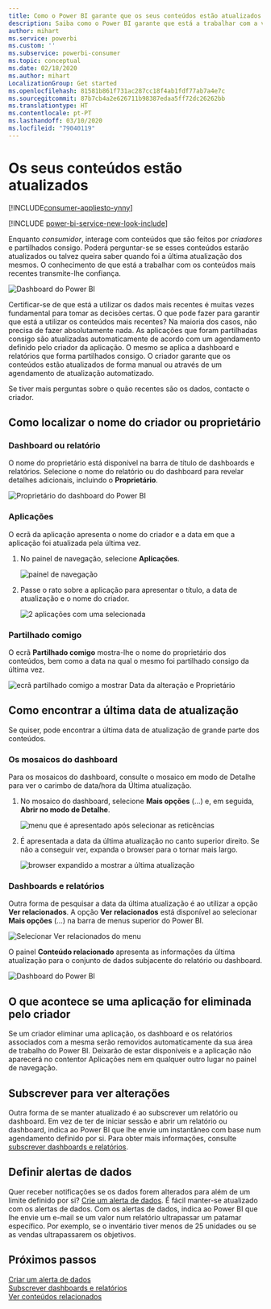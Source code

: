 ```yaml
---
title: Como o Power BI garante que os seus conteúdos estão atualizados
description: Saiba como o Power BI garante que está a trabalhar com a versão mais recente dos dados, relatório, dashboard e aplicação.
author: mihart
ms.service: powerbi
ms.custom: ''
ms.subservice: powerbi-consumer
ms.topic: conceptual
ms.date: 02/18/2020
ms.author: mihart
LocalizationGroup: Get started
ms.openlocfilehash: 81581b861f731ac287cc18f4ab1fdf77ab7a4e7c
ms.sourcegitcommit: 87b7cb4a2e626711b98387edaa5ff72dc26262bb
ms.translationtype: HT
ms.contentlocale: pt-PT
ms.lasthandoff: 03/10/2020
ms.locfileid: "79040119"
---
```

# <a name="your-content-is-up-to-date"></a>Os seus conteúdos estão atualizados

[!INCLUDE[consumer-appliesto-ynny](../includes/consumer-appliesto-ynny.md)]

[!INCLUDE [power-bi-service-new-look-include](../includes/power-bi-service-new-look-include.md)]

Enquanto *consumidor*, interage com conteúdos que são feitos por *criadores* e partilhados consigo. Poderá perguntar-se se esses conteúdos estarão atualizados ou talvez queira saber quando foi a última atualização dos mesmos. O conhecimento de que está a trabalhar com os conteúdos mais recentes transmite-lhe confiança.  
 
![Dashboard do Power BI](media/end-user-fresh/power-bi-dashboards.png)


Certificar-se de que está a utilizar os dados mais recentes é muitas vezes fundamental para tomar as decisões certas. O que pode fazer para garantir que está a utilizar os conteúdos mais recentes? Na maioria dos casos, não precisa de fazer absolutamente nada. As aplicações que foram partilhadas consigo são atualizadas automaticamente de acordo com um agendamento definido pelo criador da aplicação. O mesmo se aplica a dashboard e relatórios que forma partilhados consigo. O criador garante que os conteúdos estão atualizados de forma manual ou através de um agendamento de atualização automatizado.  

Se tiver mais perguntas sobre o quão recentes são os dados, contacte o criador.

## <a name="how-to-locate-the-name-of-the-designer-or-owner"></a>Como localizar o nome do criador ou proprietário

### <a name="dashboard-or-report"></a>Dashboard ou relatório

O nome do proprietário está disponível na barra de título de dashboards e relatórios. Selecione o nome do relatório ou do dashboard para revelar detalhes adicionais, incluindo o **Proprietário**.

![Proprietário do dashboard do Power BI](media/end-user-fresh/power-bi-owner.png)


### <a name="apps"></a>Aplicações

O ecrã da aplicação apresenta o nome do criador e a data em que a aplicação foi atualizada pela última vez.  

1. No painel de navegação, selecione **Aplicações**.

    ![painel de navegação](media/end-user-fresh/power-bi-nav-app.png)



2. Passe o rato sobre a aplicação para apresentar o título, a data de atualização e o nome do criador. 

    ![2 aplicações com uma selecionada](media/end-user-fresh/power-bi-app.png)


### <a name="shared-with-me"></a>Partilhado comigo
O ecrã **Partilhado comigo** mostra-lhe o nome do proprietário dos conteúdos, bem como a data na qual o mesmo foi partilhado consigo da última vez.

![ecrã partilhado comigo a mostrar Data da alteração e Proprietário](media/end-user-fresh/power-bi-share.png) 


## <a name="how-to-look-up-the-last-refresh-date"></a>Como encontrar a última data de atualização
Se quiser, pode encontrar a última data de atualização de grande parte dos conteúdos. 

### <a name="dashboard-tiles"></a>Os mosaicos do dashboard
Para os mosaicos do dashboard, consulte o mosaico em modo de Detalhe para ver o carimbo de data/hora da Última atualização.

1. No mosaico do dashboard, selecione **Mais opções** (...) e, em seguida, **Abrir no modo de Detalhe**.

    ![menu que é apresentado após selecionar as reticências](media/end-user-fresh/power-bi-focus-mode.png)

2. É apresentada a data da última atualização no canto superior direito. Se não a conseguir ver, expanda o browser para o tornar mais largo. 

    ![browser expandido a mostrar a última atualização](media/end-user-fresh/power-bi-last-refresh2.png)

### <a name="dashboards-and-reports"></a>Dashboards e relatórios
Outra forma de pesquisar a data da última atualização é ao utilizar a opção **Ver relacionados**.  A opção **Ver relacionados** está disponível ao selecionar **Mais opções** (…) na barra de menus superior do Power BI.

![Selecionar Ver relacionados do menu](media/end-user-fresh/power-bi-view-related-dropdown.png)

O painel **Conteúdo relacionado** apresenta as informações da última atualização para o conjunto de dados subjacente do relatório ou dashboard.

![Dashboard do Power BI](media/end-user-fresh/power-bi-refresh.png)

## <a name="what-happens-if-an-app-is-deleted-by-the-designer"></a>O que acontece se uma aplicação for eliminada pelo criador

Se um criador eliminar uma aplicação, os dashboard e os relatórios associados com a mesma serão removidos automaticamente da sua área de trabalho do Power BI. Deixarão de estar disponíveis e a aplicação não aparecerá no contentor Aplicações nem em qualquer outro lugar no painel de navegação.


## <a name="subscribe-to-see-changes"></a>Subscrever para ver alterações
Outra forma de se manter atualizado é ao subscrever um relatório ou dashboard. Em vez de ter de iniciar sessão e abrir um relatório ou dashboard, indica ao Power BI que lhe envie um instantâneo com base num agendamento definido por si.  Para obter mais informações, consulte [subscrever dashboards e relatórios](end-user-subscribe.md).

## <a name="set-data-alerts"></a>Definir alertas de dados
Quer receber notificações se os dados forem alterados para além de um limite definido por si? [Crie um alerta de dados](end-user-alerts.md).  É fácil manter-se atualizado com os alertas de dados. Com os alertas de dados, indica ao Power BI que lhe envie um e-mail se um valor num relatório ultrapassar um patamar específico.  Por exemplo, se o inventário tiver menos de 25 unidades ou se as vendas ultrapassarem os objetivos.  

## <a name="next-steps"></a>Próximos passos
[Criar um alerta de dados](end-user-alerts.md)    
[Subscrever dashboards e relatórios](end-user-subscribe.md)    
[Ver conteúdos relacionados](end-user-related.md)    
